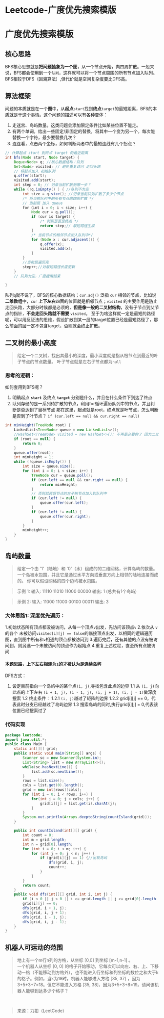 # Leetcode-广度优先搜索模版

# 广度优先搜索模版
## 核心思路
BFS核心思想就是**把问题抽象为一个图**，从一个节点开始，向四周扩散。一般来说，BFS都会使用到一个`队列`，这样就可以将一个节点周围的所有节点加入队列。
BFS相较于DFS（回溯算法）,但代价就是空间复杂度要比DFS高。
## 算法框架
问题的本质就是在一个**图**中，从**起点**`start`找到**终点**`target`的最短距离，BFS的本质就是干这个事情。这个问题的描述可以有各种变体：
1. 走迷宫、岛屿数量。这类问题会添加限定条件比如某些位置不能走。 
2. 有两个单词，给出一些固定/非固定的替换，将其中一个变为另一个，每次能替换一个字符，最少要替换几次？
3. 连连看，点击两个坐标，如何判断两者中的最短连线有几个拐点？
```java
// 计算起点 start 到终点 target 的最近距离
int bfs(Node start, Node target) {
    Deque<Node> q; //核心数据结构：队列
    Set<Node> visited; // 避免重复访问 走回头路
    // 将起点加入 初始队列
    q.offer(start);
    visited.add(start);
    int step = 0; // 记录当前扩散到哪一步？
    while (!q.isEmpty() ) { //队列不为空
        int size = q.size(); //记录当前队列扩散了多少个节点
        /* 将当前队列中的所有节点向四周扩散 */
        // 当前层 加入 queue
        for（int i = 0; i < size; i++) {
            Node cur = q.poll();
            if (cur is target) {
                /* 判断是否是终点 */
                return step;// 最短路径生成
            }
            /* 当前节点的相邻节点加入队列中*/
            for (Node x : cur.adjacent()) {
                q.offer(x);
                visited.add(x);
            }
        }
        //当前层遍历完
        step++;//对最短路径长度更新
    }
    // 队列为空，广度搜索结束
    
}
```
队列`q`就不说了，BFS的核心数据结构；`cur.adj()` 泛指 `cur` 相邻的节点，比如说**二维数组**中，`cur` **上下左右**四面的位置就是相邻节点；`visited` 的主要作用是防止走回头路，大部分时候都是必须的，**但是像一般的二叉树结构**，没有子节点到父节点的指针，**不会走回头路就不需要** `visited`。
至于为啥这样就一定是最短的路径呢，可以用反证法的思维，假设扩散到某一层的target位置已经是最短路径了，那么前面的层一定不包含target，否则就会终止扩散。
## 二叉树的最小高度
> 给定一个二叉树，找出其最小的深度，最小深度就是指从根节点到最近的叶子节点的节点数量。
> 叶子节点就是左右子节点都为`null`

### 思考的逻辑：
 如何套用到BFS呢？ 

 1. 明确起点 **`start`** 及终点 **`target`** 分别是什么，并且在什么条件下到达了终点
 2. 队列存储的是一系列待扩散的节点，利用for循环遍历队列中的节点，并且判断是否达到了目标节点
那在这里，起点就是root，终点就是叶节点，怎么判断是否到了叶节点？
`if (cur.left == null && cur.right == null)`
```java
int minHeight(TreeNode root) {
    Linkedlist<TreeNode> queue = new LinkedList<>();
    //HashSet<TreeNode> visited = new HashSet<>(); 不再是必要的了 因为二叉树不会重复访问
    if (root == null) {
        return 0;
    }
    queue.offer(root);
    int minHeight = 1;
    while (!queue.isEmpty()) {
        int size = queue.size();
        for (int i = 0; i < size; i++) {
            TreeNode cur = queue.poll();
            if (cur.left == null && cur.right == null) {
                return minHeight;
            }
            // 否则就再将节点的左子树节点加入到队列中
            if (cur.left != null) {
                queue.offer(cur.left);
            }
            if (cur.left != null) {
                queue.offer(cur.right);
            }
        }
        minHeight++;
    }    
}

```
## 岛屿数量
>给定一个由 '1'（陆地）和 '0'（水）组成的的二维网格，计算岛屿的数量。
一个岛被水包围，并且它是通过水平方向或垂直方向上相邻的陆地连接而成的。
你可以假设网格的四个边均被水包围。

>示例 1:
输入:
11110
11010
11000
00000
输出: 1 (总共有1个岛屿)

> 示例 2:
输入:
11000
11000
00100
00011
输出: 3

### 大体思路1: 深度优先遍历：
1.初始状态所有顶点都没被访问，从每一个顶点`v`出发，先访问该顶点`v`
2.依次从 `v` 的各个 未被访问`visited[i][j] == false`的临接顶点出发，以相同的逻辑遍历图，直到图中所有和`v`相通的顶点都被访问到
3.遍历完后，还有其他的点没有被访问到，则另选一个未被访问的顶点作为起始点
4.重复上述过程，直至所有点被访问
#### 本题思路，上下左右相连为`1`的才被认为是连续岛屿
 DFS方式：
 1. 设定目前指向一个岛屿中的某个点`(i, j)`,寻找包含此点的边界
    1.1 从 `(i, j)`向此点的上下左右 `(i + 1, j)`，`(i - 1, j)`，`(i, j + 1)`，`(i, j - 1)`做深度搜索
    1.2 终止条件：
        1.2.1 `(i, j)`越过了矩阵的边界
        1.2.2 grid[i][j] == 0，代表此时分支已经越过了岛屿边界
    1.3 搜索岛屿的同时,执行grid[i][j] = 0,代表该位置已经搜索过了

### 代码实现
```java
package leetcode;
import java.util.*;
public class Main {
    static int[][] grid;
    public static void main(String[] args) {
        Scanner sc = new Scanner(System.in);
        List<String> list = new ArrayList<>();
        while(sc.hasNextLine()) {
            list.add(sc.nextLine());
        }
        rows = list.size();
        cols = list.get(0).length();
        grid = new int[rows][cols];
        for (int i = 0; i < rows; i++) {
            for(int j = 0; j < cols; j++) {
                grid[i][j] = list.get(i).charAt(j);
            }
        }
        System.out.println(Arrays.deeptoString(countIsland(grid)));
    }

    public int countIsland(int[][] grid) {
        int count = 0;
        int m = grid.length;
        int n = grid[0].length;
        for (int i = 0; i < m; i++) {
            for (int j = 0; j < n; j++) {
                if (grid[i][j] == 1) {//出现岛屿
                    dfs(grid, i, j);
                    count++;
                }
            }
        }
        return count;
    }
    public void dfs(int[][] grid, int i, int j) {
        if (i < 0 || j < 0 || i >= grid.length || j >= grid[0].length || grid[i][j] == 0) return;
        grid[i][j] == 0;
        dfs(grid, i + 1, j);
        dfs(grid, i, j + 1);
        dfs(grid, i - 1, j);
        dfs(grid, i, j - 1);
    }
}

```
## 机器人可运动的范围
>地上有一个m行n列的方格，从坐标 [0,0] 到坐标 [m-1,n-1] 。<br>
>一个机器人从坐标 [0, 0] 的格子开始移动，它每次可以向左、右、上、下移动一格（不能移动到方格外），也不能进入行坐标和列坐标的数位之和大于k的格子。例如，当k为18时，机器人能够进入方格 [35, 37] ，因为3+5+3+7=18。但它不能进入方格 [35, 38]，因为3+5+3+8=19。请问该机器人能够到达多少个格子？
<br>

>来源：力扣（LeetCode）


